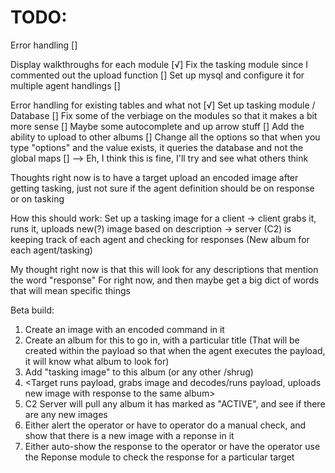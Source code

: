 # TODO:

Error handling []

Display walkthroughs for each module [√]
Fix the tasking module since I commented out the upload function []
Set up mysql and configure it for multiple agent handlings []

Error handling for existing tables and what not [√]
Set up tasking module / Database []
Fix some of the verbiage on the modules so that it makes a bit more sense []
Maybe some autocomplete and up arrow stuff []
Add the ability to upload to other albums []
Change all the options so that when you type "options" and the value exists, it queries the database and not the global maps []
		--> Eh, I think this is fine, I'll try and see what others think

Thoughts right now is to have a target upload an encoded image after getting tasking, just not sure if the agent definition should be on response or on tasking

How this should work:
Set up a tasking image for a client -> client grabs it, runs it, uploads new(?) image based on description -> server (C2) is keeping track of each agent and checking for responses (New album for each agent/tasking)


 My thought right now is that this will look for any descriptions that mention the word "response"
 For right now, and then maybe get a big dict of words that will mean specific things

 Beta build:

 1. Create an image with an encoded command in it
 2. Create an album for this to go in, with a particular title (That will be created within the payload so that when the agent executes the payload, it will know what album to look for)
 3. Add "tasking image" to this album (or any other /shrug)
 4. <Target runs payload, grabs image and decodes/runs payload, uploads new image with response to the same album>
 5. C2 Server will pull any album it has marked as "ACTIVE", and see if there are any new images
 6. Either alert the operator or have to operator do a manual check, and show that there is a new image with a reponse in it
 7. Either auto-show the response to the operator or have the operator use the Reponse module to check the response for a particular target



